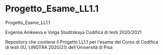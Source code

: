 # Progetto_Esame_LL1.1
Progetto_Esame_LL1.1

Evgeniia Anikeeva e Volga Studitskaya Codifica di testi 2020/2021

Repository che contiene il Progetto LL1.1 per l'esame del Corso di Codifica di testi (IU, LINGTRA 2020/21) dell'Università di Pisa 
